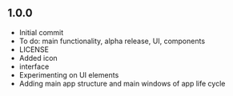 ## 1.0.0

- Initial commit
- To do: main functionality, alpha release, UI, components
- LICENSE
- Added icon
- interface
- Experimenting on UI elements
- Adding main app structure and main windows of app life cycle
